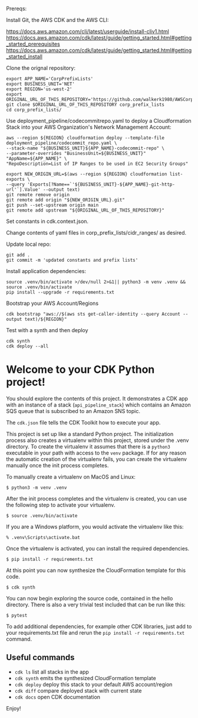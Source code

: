 Prereqs: 

Install Git, the AWS CDK and the AWS CLI:

https://docs.aws.amazon.com/cli/latest/userguide/install-cliv1.html
https://docs.aws.amazon.com/cdk/latest/guide/getting_started.html#getting_started_prerequisites
https://docs.aws.amazon.com/cdk/latest/guide/getting_started.html#getting_started_install


Clone the orignal repository:

```
export APP_NAME='CorpPrefixLists'
export BUSINESS_UNIT='NET'
export REGION='us-west-2'
export ORIGINAL_URL_OF_THIS_REPOSITORY='https://github.com/walkerk1980/AWSCorpPrefixLists.git'
git clone $ORIGINAL_URL_OF_THIS_REPOSITORY corp_prefix_lists
cd corp_prefix_lists/
```

Use deployment_pipeline/codecommitrepo.yaml to deploy a Cloudformation Stack into your AWS Organization's Network Management Account:

```
aws --region ${REGION} cloudformation deploy --template-file deployment_pipeline/codecommit_repo.yaml \
--stack-name "${BUSINESS_UNIT}${APP_NAME}-codecommit-repo" \
--parameter-overrides "BusinessUnit=${BUSINESS_UNIT}" "AppName=${APP_NAME}" \
"RepoDescription=List of IP Ranges to be used in EC2 Security Groups" 
```

```
export NEW_ORIGIN_URL=$(aws --region ${REGION} cloudformation list-exports \
--query 'Exports[?Name==`'${BUSINESS_UNIT}-${APP_NAME}-git-http-url'`].Value' --output text)
git remote remove origin
git remote add origin "${NEW_ORIGIN_URL}.git"
git push --set-upstream origin main
git remote add upstream "${ORIGINAL_URL_OF_THIS_REPOSITORY}"
```

Set constants in cdk.context.json.

Change contents of yaml files in corp_prefix_lists/cidr_ranges/ as desired.

Update local repo:

```
git add .
git commit -m 'updated constants and prefix lists'
```

Install application dependencies:

```
source .venv/bin/activate >/dev/null 2>&1|| python3 -m venv .venv && source .venv/bin/activate
pip install --upgrade -r requirements.txt
```

Bootstrap your AWS Account/Regions

```
cdk bootstrap "aws://$(aws sts get-caller-identity --query Account --output text)/${REGION}"
```

Test with a synth and then deploy

```
cdk synth 
cdk deploy --all
```

# Welcome to your CDK Python project!

You should explore the contents of this project. It demonstrates a CDK app with an instance of a stack (`api_pipeline_stack`)
which contains an Amazon SQS queue that is subscribed to an Amazon SNS topic.

The `cdk.json` file tells the CDK Toolkit how to execute your app.

This project is set up like a standard Python project.  The initialization process also creates
a virtualenv within this project, stored under the .venv directory.  To create the virtualenv
it assumes that there is a `python3` executable in your path with access to the `venv` package.
If for any reason the automatic creation of the virtualenv fails, you can create the virtualenv
manually once the init process completes.

To manually create a virtualenv on MacOS and Linux:

```
$ python3 -m venv .venv
```

After the init process completes and the virtualenv is created, you can use the following
step to activate your virtualenv.

```
$ source .venv/bin/activate
```

If you are a Windows platform, you would activate the virtualenv like this:

```
% .venv\Scripts\activate.bat
```

Once the virtualenv is activated, you can install the required dependencies.

```
$ pip install -r requirements.txt
```

At this point you can now synthesize the CloudFormation template for this code.

```
$ cdk synth
```

You can now begin exploring the source code, contained in the hello directory.
There is also a very trivial test included that can be run like this:

```
$ pytest
```

To add additional dependencies, for example other CDK libraries, just add to
your requirements.txt file and rerun the `pip install -r requirements.txt`
command.

## Useful commands

 * `cdk ls`          list all stacks in the app
 * `cdk synth`       emits the synthesized CloudFormation template
 * `cdk deploy`      deploy this stack to your default AWS account/region
 * `cdk diff`        compare deployed stack with current state
 * `cdk docs`        open CDK documentation

Enjoy!
